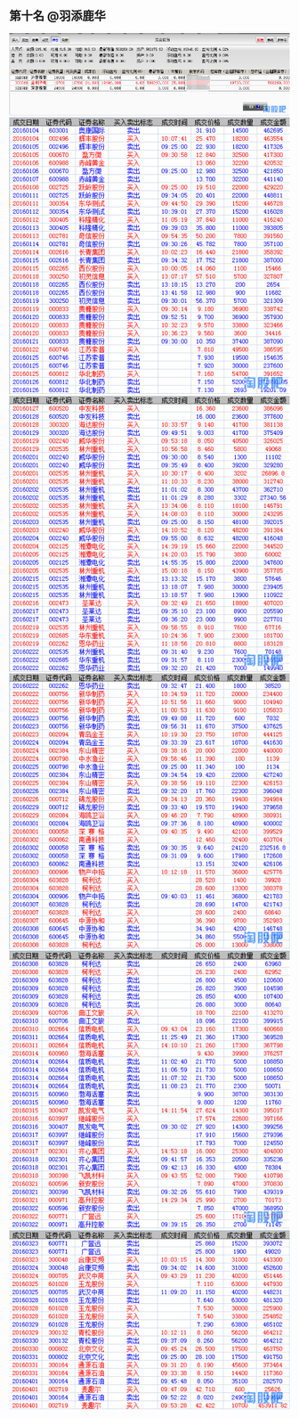 ## 第十名  @羽添鹿华

![](figs/羽添鹿华1.png)
![](figs/羽添鹿华2.png)
![](figs/羽添鹿华3.png)
![](figs/羽添鹿华4.png)
![](figs/羽添鹿华5.png)
![](figs/羽添鹿华6.png)